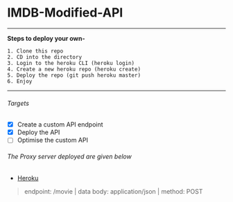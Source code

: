 # IMDB-Modified-API
------------------------------------
**Steps to deploy your own-**
```
1. Clone this repo
2. CD into the directory
3. Login to the heroku CLI (heroku login)
4. Create a new heroku repo (heroku create)
5. Deploy the repo (git push heroku master)
6. Enjoy
```
------------------------------------

###### Targets
- [x] Create a custom API endpoint
- [x] Deploy the API
- [ ] Optimise the custom API

###### The Proxy server deployed are given below
- <a href="https://proxyimdb.herokuapp.com/">Heroku</a>
> endpoint:  /movie | 
> data body:  application/json | 
> method: POST

